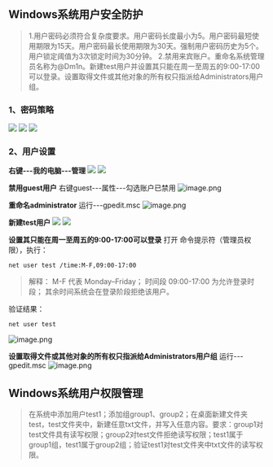 ## Windows系统用户安全防护
>1.用户密码必须符合复杂度要求。用户密码长度最小为5。用户密码最短使用期限为15天。用户密码最长使用期限为30天。强制用户密码历史为5个。用户锁定阈值为3次锁定时间为30分钟。
2.禁用来宾账户。重命名系统管理员名称为@Dm1n。新建test用户并设置其只能在周一至周五的9:00-17:00可以登录。设置取得文件或其他对象的所有权只指派给Administrators用户组。
### 1、密码策略
[![](https://s2.loli.net/2024/12/02/YSlPzvICRTJgdyw.jpg)](https://s2.loli.net/2024/12/02/YSlPzvICRTJgdyw.jpg)
[![](https://s2.loli.net/2024/12/02/Y5lLgROXVpP2ua8.jpg)](https://s2.loli.net/2024/12/02/Y5lLgROXVpP2ua8.jpg)
[![](https://s2.loli.net/2024/12/02/oysmBOJ76t5Eqgl.jpg)](https://s2.loli.net/2024/12/02/oysmBOJ76t5Eqgl.jpg)
### 2、用户设置
**右键---我的电脑---管理**
[![](https://s2.loli.net/2024/12/02/CiyTvrUBSzhlZu1.jpg)](https://s2.loli.net/2024/12/02/CiyTvrUBSzhlZu1.jpg)
[![](https://s2.loli.net/2024/12/02/wiEjyD17rL6oNUd.jpg)](https://s2.loli.net/2024/12/02/wiEjyD17rL6oNUd.jpg)

**禁用guest用户**
右键guest---属性---勾选账户已禁用
![image.png](https://pic.myla.eu.org/file/1760927575390_image.png)

**重命名administrator**
运行---gpedit.msc
![image.png](https://pic.myla.eu.org/file/1760928079266_image.png)

**新建test用户**
[![](https://s2.loli.net/2024/12/02/waUZBepJqmWisjR.jpg)](https://s2.loli.net/2024/12/02/waUZBepJqmWisjR.jpg)
[![](https://s2.loli.net/2024/12/02/GAekuIQ4DYFRMCp.jpg)](https://s2.loli.net/2024/12/02/GAekuIQ4DYFRMCp.jpg)

**设置其只能在周一至周五的9:00-17:00可以登录**
打开 命令提示符（管理员权限），执行：
```shell
net user test /time:M-F,09:00-17:00
```
>解释：
M-F 代表 Monday–Friday；
时间段 09:00-17:00 为允许登录时段；
其余时间系统会在登录阶段拒绝该用户。

验证结果：
```shell
net user test
```
![image.png](https://pic.myla.eu.org/file/1760928306991_image.png)

**设置取得文件或其他对象的所有权只指派给Administrators用户组**
运行---gpedit.msc
![image.png](https://pic.myla.eu.org/file/1760928409395_image.png)

## Windows系统用户权限管理

>在系统中添加用户test1；添加组group1、group2；在桌面新建文件夹test，test文件夹中，新建任意txt文件，并写入任意内容。要求：group1对test文件具有读写权限；group2对test文件拒绝读写权限；test1属于group1组，test1属于group2组；验证test1对test文件夹中txt文件的读写权限。

